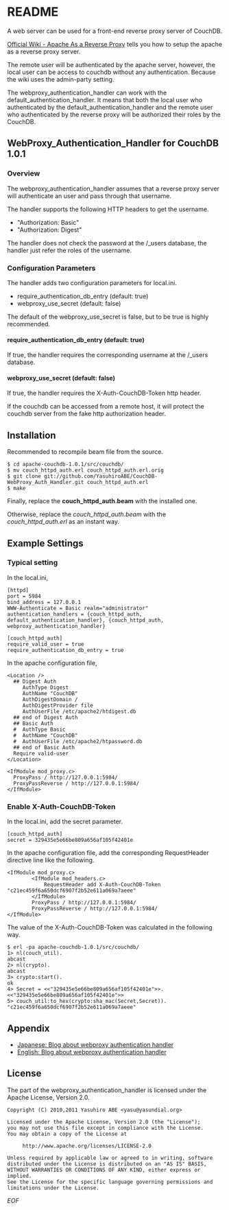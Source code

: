 <!-- -*- mode: markdown ; coding: utf-8 -*- -->

README
======
A web server can be used for a front-end reverse proxy server of CouchDB.

[Official Wiki - Apache As a Reverse Proxy](http://wiki.apache.org/couchdb/Apache_As_a_Reverse_Proxy "Apache As a Reverse Proxy") tells you how to setup the apache as a reverse proxy server.

The remote user will be authenticated by the apache server, however, the local user can be access to couchdb without any authentication.
Because the wiki uses the admin-party setting.

The webproxy\_authentication\_handler can work with the default\_authentication\_handler.
It means that both the local user who authenticated by the default\_authentication\_handler and the remote user who authenticated by the reverse proxy will be authorized their roles by the CouchDB.

WebProxy\_Authentication\_Handler for CouchDB 1.0.1
---------------------------------------------------

### Overview
The webproxy\_authentication\_handler assumes that a reverse proxy server will authenticate an user and pass through that username.

The handler supports the following HTTP headers to get the username.

* "Authorization: Basic"
* "Authorization: Digest"

The handler does not check the password at the /_users database, the handler just refer the roles of the username.

### Configuration Parameters

The handler adds two configuration parameters for local.ini.

* require\_authentication\_db\_entry (default: true)
* webproxy\_use\_secret (default: false)

The default of the webproxy\_use\_secret is false, but to be true is highly recommended.

#### require\_authentication\_db\_entry (default: true)
If true, the handler requires the corresponding username at the /_users database.

#### webproxy\_use\_secret (default: false)
If true, the handler requires the X-Auth-CouchDB-Token http header.

If the couchdb can be accessed from a remote host, it will protect the couchdb server from the fake http authorization header.

Installation
------------
Recommended to recompile beam file from the source.

    $ cd apache-couchdb-1.0.1/src/couchdb/
    $ mv couch_httpd_auth.erl couch_httpd_auth.erl.orig
    $ git clone git://github.com/YasuhiroABE/CouchDB-WebProxy_Auth_Handler.git couch_httpd_auth.erl
    $ make

Finally, replace the **couch\_httpd\_auth.beam** with the installed one.

Otherwise, replace the *couch\_httpd\_auth.beam* with the *couch\_httpd\_auth.erl* as an instant way.

Example Settings
----------------

### Typical setting 

In the local.ini,

    [httpd]
    port = 5984
    bind_address = 127.0.0.1
    WWW-Authenticate = Basic realm="administrator"
    authentication_handlers = {couch_httpd_auth, default_authentication_handler}, {couch_httpd_auth, webproxy_authentication_handler}

    [couch_httpd_auth]
    require_valid_user = true
    require_authentication_db_entry = true

In the apache configuration file,

    <Location />
      ## Digest Auth
         AuthType Digest
         AuthName "CouchDB"
         AuthDigestDomain /
         AuthDigestProvider file
         AuthUserFile /etc/apache2/htdigest.db
      ## end of Digest Auth
      ## Basic Auth
      #  AuthType Basic
      #  AuthName "CouchDB"
      #  AuthUserFile /etc/apache2/htpassword.db
      ## end of Basic Auth
      Require valid-user
    </Location>

    <IfModule mod_proxy.c>
      ProxyPass / http://127.0.0.1:5984/
      ProxyPassReverse / http://127.0.0.1:5984/
    </IfModule>


### Enable X-Auth-CouchDB-Token

In the local.ini, add the secret parameter.

    [couch_httpd_auth]
    secret = 329435e5e66be809a656af105f42401e

In the apache configuration file, add the corresponding RequestHeader directive line like the following.

    <IfModule mod_proxy.c>
            <IfModule mod_headers.c>
                RequestHeader add X-Auth-CouchDB-Token "c21ec459f6a650dcf6907f2b52e611a069a7aeee"
            </IfModule>
            ProxyPass / http://127.0.0.1:5984/
            ProxyPassReverse / http://127.0.0.1:5984/
    </IfModule>

The value of the X-Auth-CouchDB-Token was calculated in the following way.

    $ erl -pa apache-couchdb-1.0.1/src/couchdb/
    1> nl(couch_util).
    abcast
    2> nl(crypto).
    abcast
    3> crypto:start().
    ok
    4> Secret = <<"329435e5e66be809a656af105f42401e">>.
    <<"329435e5e66be809a656af105f42401e">>
    5> couch_util:to_hex(crypto:sha_mac(Secret,Secret)).
    "c21ec459f6a650dcf6907f2b52e611a069a7aeee"

Appendix
--------
* [Japanese: Blog about webproxy authentication handler](http://yasu-2.blogspot.com/2010/11/couchdb-apachereverse-proxy_29.html "my blog site")
* [English: Blog about webproxy authentication handler](http://yasu-2.blogspot.com/2010/11/couchdb-how-to-use-reverse-proxy-server.html "my blog site, but my English is totally broken, I think.")

License
-------
The part of the webproxy\_authentication\_handler is licensed under the Apache License, Version 2.0.

    Copyright (C) 2010,2011 Yasuhiro ABE <yasu@yasundial.org>

    Licensed under the Apache License, Version 2.0 (the "License");
    you may not use this file except in compliance with the License.
    You may obtain a copy of the License at
    
         http://www.apache.org/licenses/LICENSE-2.0
    
    Unless required by applicable law or agreed to in writing, software
    distributed under the License is distributed on an "AS IS" BASIS,
    WITHOUT WARRANTIES OR CONDITIONS OF ANY KIND, either express or implied.
    See the License for the specific language governing permissions and
    limitations under the License.

_EOF_
